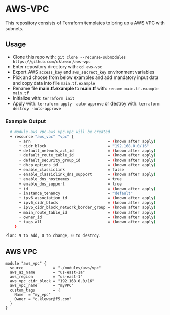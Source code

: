 # AWS-VPC

This repository consists of Terraform templates to bring up a AWS VPC with subnets.

## Usage

- Clone this repo with: `git clone --recurse-submodules https://github.com/cklewar/aws-vpc`
- Enter repository directory with: `cd aws-vpc`
- Export AWS `access_key` and `aws_secrect_key` environment variables
- Pick and choose from below examples and add mandatory input data and copy data into file `main.tf.example`
- Rename file __main.tf.example__ to __main.tf__ with: `rename main.tf.example main.tf`
- Initialize with: `terraform init`
- Apply with: `terraform apply -auto-approve` or destroy with: `terraform destroy -auto-approve`

### Example Output

```bash
  # module.aws_vpc.aws_vpc.vpc will be created
  + resource "aws_vpc" "vpc" {
      + arn                                  = (known after apply)
      + cidr_block                           = "192.168.0.0/16"
      + default_network_acl_id               = (known after apply)
      + default_route_table_id               = (known after apply)
      + default_security_group_id            = (known after apply)
      + dhcp_options_id                      = (known after apply)
      + enable_classiclink                   = false
      + enable_classiclink_dns_support       = (known after apply)
      + enable_dns_hostnames                 = true
      + enable_dns_support                   = true
      + id                                   = (known after apply)
      + instance_tenancy                     = "default"
      + ipv6_association_id                  = (known after apply)
      + ipv6_cidr_block                      = (known after apply)
      + ipv6_cidr_block_network_border_group = (known after apply)
      + main_route_table_id                  = (known after apply)
      + owner_id                             = (known after apply)
      + tags_all                             = (known after apply)
    }

Plan: 9 to add, 0 to change, 0 to destroy.
```

## AWS VPC

````hcl
module "aws_vpc" {
  source             = "./modules/aws/vpc"
  aws_az_name        = "us-east-1a"
  aws_region         = "us-east-1"
  aws_vpc_cidr_block = "192.168.0.0/16"
  aws_vpc_name       = "myVPC"
  custom_tags        = {
    Name  = "my_vpc"
    Owner = "c.klewar@f5.com"
  }
}
````